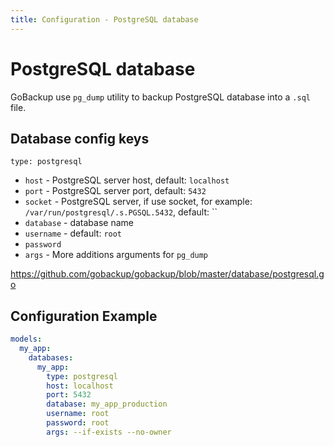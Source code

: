 ```yaml
---
title: Configuration - PostgreSQL database
---
```


# PostgreSQL database

GoBackup use `pg_dump` utility to backup PostgreSQL database into a `.sql` file.

## Database config keys

`type: postgresql`

- `host` - PostgreSQL server host, default: `localhost`
- `port` - PostgreSQL server port, default: `5432`
- `socket` - PostgreSQL server, if use socket, for example: `/var/run/postgresql/.s.PGSQL.5432`, default: ``
- `database` - database name
- `username` - default: `root`
- `password`
- `args` - More additions arguments for `pg_dump`

https://github.com/gobackup/gobackup/blob/master/database/postgresql.go

## Configuration Example

```yml
models:
  my_app:
    databases:
      my_app:
        type: postgresql
        host: localhost
        port: 5432
        database: my_app_production
        username: root
        password: root
        args: --if-exists --no-owner
```
